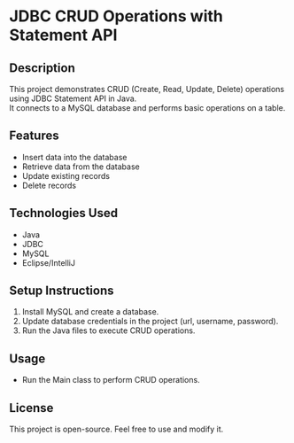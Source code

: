# JDBC CRUD Operations with Statement API  

## Description  
This project demonstrates CRUD (Create, Read, Update, Delete) operations using JDBC Statement API in Java.  
It connects to a MySQL database and performs basic operations on a table.  

## Features  
- Insert data into the database  
- Retrieve data from the database  
- Update existing records  
- Delete records  

## Technologies Used  
- Java  
- JDBC  
- MySQL  
- Eclipse/IntelliJ  

## Setup Instructions  
1. Install MySQL and create a database.  
2. Update database credentials in the project (url, username, password).  
3. Run the Java files to execute CRUD operations.  

## Usage  
- Run the Main class to perform CRUD operations.  

## License  
This project is open-source. Feel free to use and modify it.
